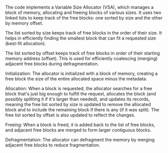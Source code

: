 The code implements a Variable Size Allocator (VSA), which manages a block of memory, allocating and freeing blocks of various 
sizes. It uses two linked lists to keep track of the free blocks: one sorted by size and the other by memory offset.

The list sorted by size keeps track of free blocks in the order of their size. It helps in efficiently finding the smallest block that can fit a requested size (best-fit allocation).

The list sorted by offset keeps track of free blocks in order of their starting memory address (offset). This is used for efficiently coalescing (merging) adjacent free blocks during defragmentation.

Initialization: The allocator is initialized with a block of memory, creating a free block the size of the entire allocated space minus the metadata.

Allocation: When a block is requested, the allocator searches for a free block that's just big enough to fulfill the request, allocates the block (and possibly splitting it if it's larger than needed), and updates its records, meaning the free list sorted by size is updated to remove the allocated block and to include the remaining block if there is any (if it was split).
The free list sorted by offset is also updated to reflect the changes.

Freeing: When a block is freed, it is added back to the list of free blocks, and adjacent free blocks are merged to form larger contiguous blocks.

Defragmentation: The allocator can defragment the memory by merging adjacent free blocks to reduce fragmentation.